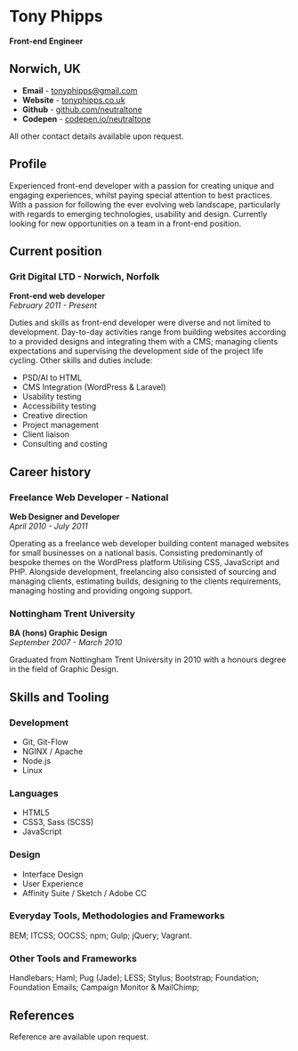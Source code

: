 # Tony Phipps  
**Front-end Engineer**

## Norwich, UK
- **Email** - [tonyphipps@gmail.com](mailto:tonyphipps@gmail.com)
- **Website** - [tonyphipps.co.uk](http://tonyphipps.co.uk)
- **Github** - [github.com/neutraltone](http://github.com/neutraltone)
- **Codepen** - [codepen.io/neutraltone](http://codepen.io/neutraltone)

All other contact details available upon request.

## Profile
Experienced front-end developer with a passion for creating unique and engaging experiences, whilst paying special attention to best practices. With a passion for following the ever evolving web landscape, particularly with regards to emerging technologies, usability and design. Currently looking for new opportunities on a team in a front-end position.

## Current position

### Grit Digital LTD - Norwich, Norfolk
**Front-end web developer**  
_February 2011 - Present_

Duties and skills as front-end developer were diverse and not limited to development. Day-to-day activities range from building websites according to a provided designs and integrating them with a CMS; managing clients expectations and supervising the development side of the project life cycling. Other skills and duties include:

- PSD/AI to HTML
- CMS Integration (WordPress & Laravel)
- Usability testing
- Accessibility testing
- Creative direction
- Project management
- Client liaison
- Consulting and costing

## Career history

### Freelance Web Developer - National
**Web Designer and Developer**  
_April 2010 - July 2011_

Operating as a freelance web developer building content managed websites for small businesses on a national basis. Consisting predominantly of bespoke themes on the WordPress platform Utilising CSS, JavaScript and PHP. Alongside development, freelancing also consisted of sourcing and managing clients, estimating builds, designing to the clients requirements, managing hosting and providing ongoing support.

### Nottingham Trent University
**BA (hons) Graphic Design**  
_September 2007 - March 2010_

Graduated from Nottingham Trent University in 2010 with a honours degree in the field of Graphic Design.

## Skills and Tooling

### Development
- Git, Git-Flow
- NGINX / Apache
- Node.js
- Linux

### Languages
- HTML5
- CSS3, Sass (SCSS)
- JavaScript

### Design
- Interface Design
- User Experience
- Affinity Suite / Sketch / Adobe CC

### Everyday Tools, Methodologies and Frameworks
BEM; ITCSS; OOCSS; npm; Gulp; jQuery; Vagrant.

### Other Tools and Frameworks
Handlebars; Haml; Pug (Jade); LESS; Stylus; Bootstrap; Foundation; Foundation Emails; Campaign Monitor & MailChimp;

## References
Reference are available upon request.